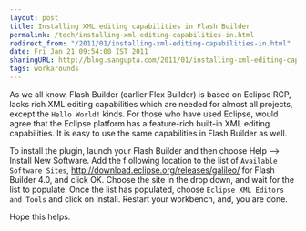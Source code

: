 ```yaml
---
layout: post
title: Installing XML editing capabilities in Flash Builder
permalink: /tech/installing-xml-editing-capabilities-in.html
redirect_from: "/2011/01/installing-xml-editing-capabilities-in.html"
date: Fri Jan 21 09:54:00 IST 2011
sharingURL: http://blog.sangupta.com/2011/01/installing-xml-editing-capabilities-in.html
tags: workarounds
---
```


As we all know, Flash Builder (earlier Flex Builder) is based on Eclipse RCP, lacks 
rich XML editing capabilities which are needed for almost all projects, except the `Hello World!` kinds. 
For those who have used Eclipse, would agree that the Eclipse platform has a feature-rich built-in 
XML editing capabilities. It is easy to use the same capabilities in Flash Builder as well.

To install the plugin, launch your Flash Builder and then choose Help –> Install New Software. Add the f
ollowing location to the list of `Available Software Sites`, <a title="http://download.eclipse.org/releases/galileo/" href="http://download.eclipse.org/releases/galileo/">http://download.eclipse.org/releases/galileo/</a> for Flash Builder 4.0, and click OK. Choose the 
site in the drop down, and wait for the list to populate. Once the list has populated, 
choose `Eclipse XML Editors and Tools` and click on Install. Restart your workbench, and, 
you are done.

Hope this helps.

